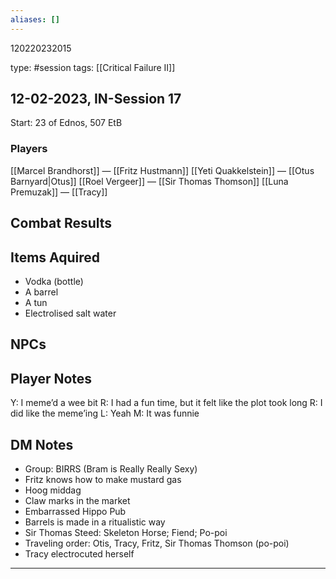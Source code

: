 ```yaml
---
aliases: []
---
```


120220232015

type: #session
tags: [[Critical Failure II]]
## 12-02-2023, IN-Session 17
Start: 23 of Ednos, 507 EtB

### Players
[[Marcel Brandhorst]] — [[Fritz Hustmann]]
[[Yeti Quakkelstein]]   — [[Otus Barnyard|Otus]]
[[Roel Vergeer]]   — [[Sir Thomas Thomson]]
[[Luna Premuzak]]   — [[Tracy]]
## Combat Results

## Items Aquired
- Vodka (bottle)
- A barrel
- A tun
- Electrolised salt water
## NPCs

## Player Notes
Y: I meme’d a wee bit
R: I had a fun time, but it felt like the plot took long
R: I did like the meme’ing
L: Yeah
M: It was funnie
## DM Notes
- Group: BIRRS (Bram is Really Really Sexy)
- Fritz knows how to make mustard gas
- Hoog middag
- Claw marks in the market
- Embarrassed Hippo Pub
- Barrels is made in a ritualistic way
- Sir Thomas Steed: Skeleton Horse; Fiend; Po-poi
- Traveling order: Otis, Tracy, Fritz, Sir Thomas Thomson (po-poi)
- Tracy electrocuted herself
---